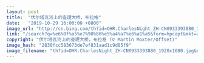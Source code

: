 ```yaml
---
layout: post
title:  "伏尔塔瓦河上的查理大桥，布拉格"
date:   "2019-10-29 16:00:00 +0800"
image_url: "http://cn.bing.com/th?id=OHR.CharlesNight_ZH-CN0933393880_1920x1080.jpg&rf=LaDigue_1920x1080.jpg&pid=hp"
link: "/search?q=%e6%9f%a5%e7%90%86%e5%a4%a7%e6%a1%a5&form=hpcapt&mkt=zh-cn"
copyright: "伏尔塔瓦河上的查理大桥，布拉格 (© Martin Moxter/Offset)"
image_hash: "2830fcc583673de7ef831aad1c9d85f9"
image_filename: "th?id=OHR.CharlesNight_ZH-CN0933393880_1920x1080.jpg&rf=LaDigue_1920x1080.jpg&pid=hp"
---
```

